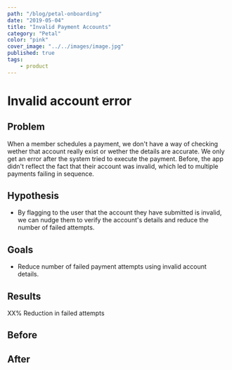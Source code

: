 ```yaml
---
path: "/blog/petal-onboarding"
date: "2019-05-04"
title: "Invalid Payment Accounts"
category: "Petal"
color: "pink"
cover_image: "../../images/image.jpg"
published: true
tags: 
	- product
---
```


# Invalid account error

## Problem
When a member schedules a payment, we don't have a way of checking wether that account really exist or wether the details are accurate. We only get an error after the system tried to execute the payment. Before, the app didn't reflect the fact that their account was invalid, which led to multiple payments failing in sequence.


## Hypothesis
- By flagging to the user that the account they have submitted is invalid, we can nudge them to verify the account's details and reduce the number of failed attempts.

## Goals
- Reduce number of failed payment attempts using invalid account details.

## Results
XX% Reduction in failed attempts

## Before

## After
